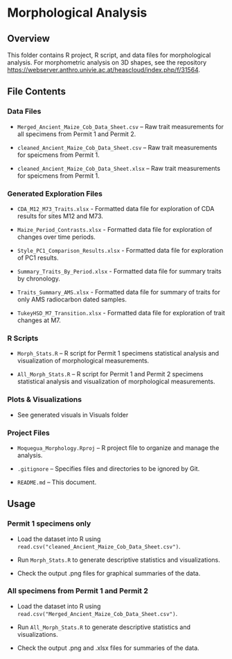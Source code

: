 # Morphological Analysis

## Overview

This folder contains R project, R script, and data files for morphological analysis. For morphometric analysis on 3D shapes, see the repository https://webserver.anthro.univie.ac.at/heascloud/index.php/f/31564.

## File Contents

### Data Files

- `Merged_Ancient_Maize_Cob_Data_Sheet.csv` – Raw trait measurements for all specimens from Permit 1 and Permit 2.

- `cleaned_Ancient_Maize_Cob_Data_Sheet.csv` – Raw trait measurements for speicmens from Permit 1.

- `cleaned_Ancient_Maize_Cob_Data_Sheet.xlsx` – Raw trait measurements for speicmens from Permit 1.

### Generated Exploration Files
  
- `CDA_M12_M73_Traits.xlsx` - Formatted data file for exploration of CDA results for sites M12 and M73.

- `Maize_Period_Contrasts.xlsx` - Formatted data file for exploration of changes over time periods.
  
- `Style_PC1_Comparison_Results.xlsx` - Formatted data file for exploration of PC1 results.

- `Summary_Traits_By_Period.xlsx` - Formatted data file for summary traits by chronology.

- `Traits_Summary_AMS.xlsx` - Formatted data file for summary of traits for only AMS radiocarbon dated samples.

- `TukeyHSD_M7_Transition.xlsx` - Formatted data file for exploration of trait changes at M7.

### R Scripts

- `Morph_Stats.R` – R script for Permit 1 specimens statistical analysis and visualization of morphological measurements.
  
- `All_Morph_Stats.R` – R script for Permit 1 and Permit 2 specimens statistical analysis and visualization of morphological measurements.

### Plots & Visualizations

- See generated visuals in Visuals folder

### Project Files

- `Moquegua_Morphology.Rproj` – R project file to organize and manage the analysis.

- `.gitignore` – Specifies files and directories to be ignored by Git.

- `README.md` – This document.

## Usage
### Permit 1 specimens only

- Load the dataset into R using `read.csv("cleaned_Ancient_Maize_Cob_Data_Sheet.csv")`.

- Run `Morph_Stats.R` to generate descriptive statistics and visualizations.

- Check the output .png files for graphical summaries of the data.
  
### All specimens from Permit 1 and Permit 2
- Load the dataset into R using `read.csv("Merged_Ancient_Maize_Cob_Data_Sheet.csv")`.

- Run `All_Morph_Stats.R` to generate descriptive statistics and visualizations.

- Check the output .png and .xlsx files for summaries of the data.

